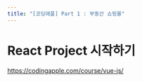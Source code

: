 ```yaml
---
title: "[코딩애플] Part 1 : 부동산 쇼핑몰"
---
```


# React Project 시작하기

<https://codingapple.com/course/vue-js/>


##